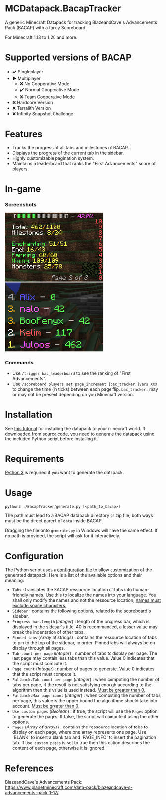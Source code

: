 # MCDatapack.BacapTracker
A generic Minecraft Datapack for tracking BlazeandCave's Advancements Pack (BACAP) with a fancy Scoreboard.

For Minecraft 1.13 to 1.20 and more.

# Supported versions of BACAP
- :heavy_check_mark: Singleplayer
- :arrow_forward: Multiplayer
    - :x: No Cooperative Mode
    - :heavy_check_mark: Normal Cooperative Mode
    - :x: Team Cooperative Mode
- :x: Hardcore Version
- :x: Terralith Version
- :x: Infinity Snapshot Challenge

# Features
- Tracks the progress of all tabs and milestones of BACAP.
- Displays the progress of the current tab in the sidebar.
- Highly customizable pagination system.
- Maintains a leaderboard that ranks the "First Advancements" score of players.

# In-game

### Screenshots

![In-game screenshot of the progress sidebar](./images/sidebar.png)
![In-game screenshot of the leaderboard](./images/leaderboard.png)

### Commands

- Use `/trigger bac_leaderboard` to see the ranking of "First Advancements".
- Use `/scoreboard players set page_increment [bac_tracker.]vars XXX` to change the time (in ticks) between each page flip. `bac_tracker.` may or may not be present depending on you Minecraft version.

# Installation
See [this tutorial](https://minecraft.fandom.com/wiki/Tutorials/Installing_a_data_pack) for installing the datapack to your minecraft world.
If downloaded from source code, you need to generate the datapack using the included Python script before installing it.

# Requirements
[Python 3](https://www.python.org/) is required if you want to generate the datapack.

# Usage

    python3 ./BacapTracker/generate.py [<path_to_bacap>]

The path must lead to a BACAP datapack directory or zip file, both ways must be the direct parent of `data` inside BACAP.

Dragging the file onto `generate.py` in Windows will have the same effect. If no path is provided, the script will ask for it interactively.

# Configuration
The Python script uses a [configuration file](BacapTracker/config.json) to allow customization of the generated datapack. Here is a list of the available options and their meaning:
- `Tabs` : translates the BACAP ressource location of tabs into human-friendly names. Use this to localize the names into your language. You shall only modify the names and not the ressource location, <u/>names must exclude space characters.</u>
- `Sidebar` : contains the following options, related to the scoreboard's sidebar.
- `Progress bar.length` (*Integer*) : length of the progress bar, which is displayed in the sidebar's title. 40 is recommanded, a lesser value may break the indentation of other tabs.
- `Pinned tabs` (*Array of strings*) : contains the ressource location of tabs to pin to the top of the sidebar, in order. Pinned tabs will always be on display through all pages.
- `Tab count per page` (*Integer*) : number of tabs to display per page. The last page may contain less tabs than this value. Value 0 indicates that the script must compute it.
- `Page count` (*Integer*) : number of pages to generate. Value 0 indicates that the script must compute it.
- `Fallback.Tab count per page` (*Integer*) : when computing the number of tabs per page, if the result is not satisfying enough according to the algorithm then this value is used instead. <u/> Must be greater than 0.</u>
- `Fallback.Max page count` (*Integer*) : when computing the number of tabs per page, this value is the upper bound the algorithme should take into account. <u/> Must be greater than 0.</u>
- `Use custom pages` (*Boolean*) : if true, the script will use the `Pages` option to generate the pages. If false, the script will compute it using the other options.
- `Pages` (*Array of arrays*) : contains the ressource location of tabs to display on each page, where one array represents one page. Use 'BLANK' to insert a blank tab and 'PAGE_INFO' to insert the pagination tab. If `Use custom pages` is set to true then this option describes the content of each page, otherwise it is ignored.

# References
BlazeandCave's Advancements Pack: https://www.planetminecraft.com/data-pack/blazeandcave-s-advancements-pack-1-12/
